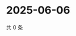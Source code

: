 # 2025-06-06

共 0 条

<!-- BEGIN ZHIHUQUESTIONS -->
<!-- 最后更新时间 Fri Jun 06 2025 23:10:08 GMT+0800 (China Standard Time) -->

<!-- END ZHIHUQUESTIONS -->
